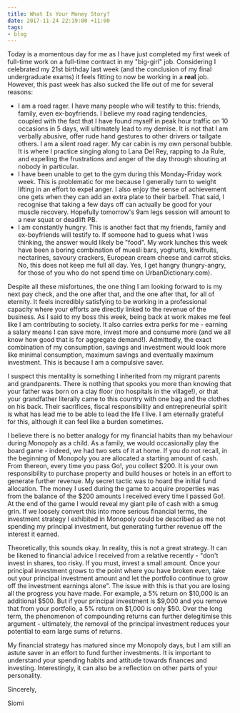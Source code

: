 ```yaml
---
title: What Is Your Money Story?
date: 2017-11-24 22:19:00 +11:00
tags:
- blog
---
```


Today is a momentous day for me as I have just completed my first week of full-time work on a full-time contract in my "big-girl" job. Considering I celebrated my 21st birthday last week (and the conclusion of my final undergraduate exams) it feels fitting to now be working in a **real** job. However, this past week has also sucked the life out of me for several reasons:
* I am a road rager. I have many people who will testify to this: friends, family, even ex-boyfriends. I believe my road raging tendencies, coupled with the fact that I have found myself in peak hour traffic on 10 occasions in 5 days, will ultimately lead to my demise. It is not that I am verbally abusive, offer rude hand gestures to other drivers or tailgate others. I am a silent road rager. My car cabin is my own personal bubble. It is where I practice singing along to Lana Del Rey, rapping to Ja Rule, and expelling the frustrations and anger of the day through shouting at nobody in particular. 
* I have been unable to get to the gym during this Monday-Friday work week. This is problematic for me because I generally turn to weight lifting in an effort to expel anger. I also enjoy the sense of achievement one gets when they can add an extra plate to their barbell. That said, I recognise that taking a few days off can actually be good for your muscle recovery. Hopefully tomorrow's 9am legs session will amount to a new squat or deadlift PB. 
* I am constantly hungry. This is another fact that my friends, family and ex-boyfriends will testify to. If someone had to guess what I was thinking, the answer would likely be "food". My work lunches this week have been a boring combination of muesli bars, yoghurts, kiwifruits, nectarines, savoury crackers, European cream cheese and carrot sticks. No, this does not keep me full all day. Yes, I get hangry (hungry-angry, for those of you who do not spend time on UrbanDictionary.com).

Despite all these misfortunes, the one thing I am looking forward to is my next pay check, and the one after that, and the one after that, for all of eternity. It feels incredibly satisfying to be working in a professional capacity where your efforts are directly linked to the revenue of the business. As I said to my boss this week, being back at work makes me feel like I am contributing to society. It also carries extra perks for me - earning a salary means I can save more, invest more and consume more (and we all know how good that is for aggregate demand!). Admittedly, the exact combination of my consumption, savings and investment would look more like minimal consumption, maximum savings and eventually maximum investment. This is because I am a compulsive saver. 

I suspect this mentality is something I inherited from my migrant parents and grandparents. There is nothing that spooks you more than knowing that your father was born on a clay floor (no hospitals in the village!), or that your grandfather literally came to this country with one bag and the clothes on his back. Their sacrifices, fiscal responsibility and entrepreneurial spirit is what has lead me to be able to lead the life I live. I am eternally grateful for this, although it can feel like a burden sometimes. 

I believe there is no better analogy for my financial habits than my behaviour during Monopoly as a child. As a family, we would occasionally play the board game - indeed, we had two sets of it at home. If you do not recall, in the beginning of Monopoly you are allocated a starting amount of cash. From thereon, every time you pass Go!, you collect $200. It is your own responsibility to purchase property and build houses or hotels in an effort to generate further revenue. My secret tactic was to hoard the initial fund allocation. The money I used during the game to acquire properties was from the balance of the $200 amounts I received every time I passed Go!. At the end of the game I would reveal my giant pile of cash with a smug grin. If we loosely convert this into more serious financial terms, the investment strategy I exhibited in Monopoly could be described as me not spending my principal investment, but generating further revenue off the interest it earned. 

Theoretically, this sounds okay. In reality, this is not a great strategy. It can be likened to financial advice I received from a relative recently - "don't invest in shares, too risky. If you must, invest a small amount. Once your principal investment grows to the point where you have broken even, take out your principal investment amount and let the portfolio continue to grow off the investment earnings alone". The issue with this is that you are losing all the progress you have made. For example, a 5% return on $10,000 is an additional $500. But if your principal investment is $9,000 and you remove that from your portfolio, a 5% return on $1,000 is only $50. Over the long term, the phenomenon of compounding returns can further delegitimise this argument - ultimately, the removal of the principal investment reduces your potential to earn large sums of returns.

My financial strategy has matured since my Monopoly days, but I am still an astute saver in an effort to fund further investments. It is important to understand your spending habits and attitude towards finances and investing. Interestingly, it can also be a reflection on other parts of your personality.



Sincerely,

Siomi

 